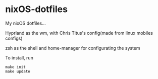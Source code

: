 # nixOS-dotfiles

My nixOS dotfiles...

Hyprland as the wm, with Chris Titus's config(made from linux mobiles configs)

zsh as the shell and home-manager for configurating the system

To install, run 

```
make init
make update
```